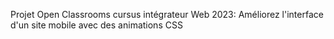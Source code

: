 Projet Open Classrooms cursus intégrateur Web 2023: Améliorez l'interface d'un site mobile avec des animations CSS